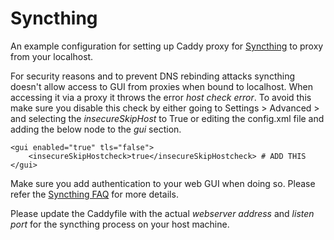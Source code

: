 # Syncthing

An example configuration for setting up Caddy proxy for [Syncthing](https://syncthing.net/) to proxy from your localhost.

For security reasons and to prevent DNS rebinding attacks syncthing doesn't allow access to GUI from proxies when bound to localhost. When accessing it via a proxy it throws the error *host check error*. To avoid this make sure you disable this check by either going to Settings > Advanced > and selecting the *insecureSkipHost* to True or editing the config.xml file and adding the below node to the *gui* section.
```
<gui enabled="true" tls="false">
    <insecureSkipHostcheck>true</insecureSkipHostcheck> # ADD THIS
</gui>
```
Make sure you add authentication to your web GUI when doing so. Please refer the [Syncthing FAQ](https://docs.syncthing.net/users/faq.html?highlight=host%20check%20error#why-do-i-get-host-check-error-in-the-gui-api) for more details.

Please update the Caddyfile with the actual *webserver address* and *listen port* for the syncthing process on your host machine.
